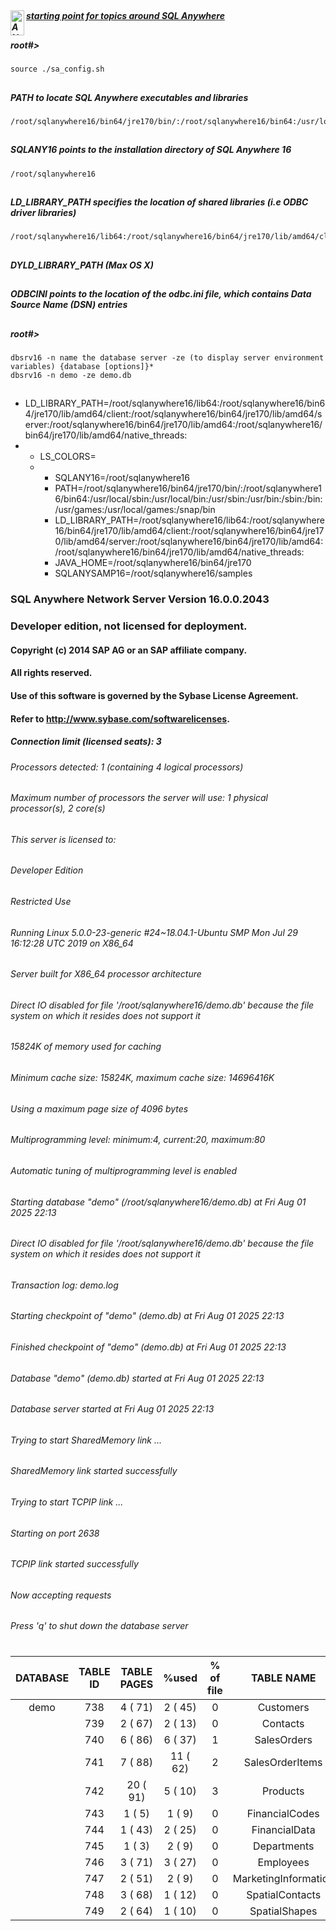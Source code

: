##
##### <img width="22" height="40" align="left" alt="ANY" src="https://help.sap.com/doc/sqlany/1.0/en-US/thumbnails/3362971494/engine128.png" /> [starting point for topics around SQL Anywhere](https://help.sap.com/docs/SUPPORT_CONTENT/sqlany/3362971493.html) 

##
##### root#>
    source ./sa_config.sh

##
##### PATH to locate SQL Anywhere executables and libraries
    /root/sqlanywhere16/bin64/jre170/bin/:/root/sqlanywhere16/bin64:/usr/local/sbin:/usr/local/bin:/usr/sbin:/usr/bin:/sbin:/bin:/usr/games:/usr/local/games:/snap/bin

##
##### SQLANY16 points to the installation directory of SQL Anywhere 16
    /root/sqlanywhere16

##
##### LD_LIBRARY_PATH specifies the location of shared libraries (i.e ODBC driver libraries)
    /root/sqlanywhere16/lib64:/root/sqlanywhere16/bin64/jre170/lib/amd64/client:/root/sqlanywhere16/bin64/jre170/lib/amd64/server:/root/sqlanywhere16/bin64/jre170/lib/amd64:/root/sqlanywhere16/bin64/jre170/lib/amd64/native_threads:

##
##### DYLD_LIBRARY_PATH (Max OS X)

##
##### ODBCINI points to the location of the odbc.ini file, which contains Data Source Name (DSN) entries

##
##### root#>
    dbsrv16 -n name the database server -ze (to display server environment variables) {database [options]}*
    dbsrv16 -n demo -ze demo.db

##
 
  - LD_LIBRARY_PATH=/root/sqlanywhere16/lib64:/root/sqlanywhere16/bin64/jre170/lib/amd64/client:/root/sqlanywhere16/bin64/jre170/lib/amd64/server:/root/sqlanywhere16/bin64/jre170/lib/amd64:/root/sqlanywhere16/bin64/jre170/lib/amd64/native_threads:
  - - LS_COLORS=
    - - SQLANY16=/root/sqlanywhere16
      - PATH=/root/sqlanywhere16/bin64/jre170/bin/:/root/sqlanywhere16/bin64:/usr/local/sbin:/usr/local/bin:/usr/sbin:/usr/bin:/sbin:/bin:/usr/games:/usr/local/games:/snap/bin
      - LD_LIBRARY_PATH=/root/sqlanywhere16/lib64:/root/sqlanywhere16/bin64/jre170/lib/amd64/client:/root/sqlanywhere16/bin64/jre170/lib/amd64/server:/root/sqlanywhere16/bin64/jre170/lib/amd64:/root/sqlanywhere16/bin64/jre170/lib/amd64/native_threads:
      - JAVA_HOME=/root/sqlanywhere16/bin64/jre170
      - SQLANYSAMP16=/root/sqlanywhere16/samples
     
### SQL Anywhere Network Server Version 16.0.0.2043
### Developer edition, not licensed for deployment.

#### Copyright (c) 2014 SAP AG or an SAP affiliate company.
#### All rights reserved.
#### Use of this software is governed by the Sybase License Agreement.
#### Refer to http://www.sybase.com/softwarelicenses.

##### Connection limit (licensed seats): 3
###### Processors detected: 1 (containing 4 logical processors)
###### Maximum number of processors the server will use: 1 physical processor(s), 2 core(s)
###### This server is licensed to:
######    Developer Edition
######    Restricted Use
###### Running Linux 5.0.0-23-generic #24~18.04.1-Ubuntu SMP Mon Jul 29 16:12:28 UTC 2019 on X86_64
###### Server built for X86_64 processor architecture
###### Direct IO disabled for file '/root/sqlanywhere16/demo.db' because the file system on which it resides does not support it
###### 15824K of memory used for caching
###### Minimum cache size: 15824K, maximum cache size: 14696416K
###### Using a maximum page size of 4096 bytes
###### Multiprogramming level: minimum:4, current:20, maximum:80
###### Automatic tuning of multiprogramming level is enabled
###### Starting database "demo" (/root/sqlanywhere16/demo.db) at Fri Aug 01 2025 22:13
###### Direct IO disabled for file '/root/sqlanywhere16/demo.db' because the file system on which it resides does not support it
###### Transaction log: demo.log
###### Starting checkpoint of "demo" (demo.db) at Fri Aug 01 2025 22:13
###### Finished checkpoint of "demo" (demo.db) at Fri Aug 01 2025 22:13
###### Database "demo" (demo.db) started at Fri Aug 01 2025 22:13
###### Database server started at Fri Aug 01 2025 22:13
###### Trying to start SharedMemory link ...
######     SharedMemory link started successfully
###### Trying to start TCPIP link ...
###### Starting on port 2638
######     TCPIP link started successfully
###### Now accepting requests
###### Press 'q' to shut down the database server
#

|DATABASE|TABLE ID|TABLE PAGES|%used|% of file|TABLE NAME|
|:------:|:------:|:---------:|:---:|:-------:|:--:|
|demo|    738|         4  ( 71)|         2  ( 45)|      0|    Customers|
||    739|         2  ( 67)|         2  ( 13)|      0|    Contacts|
||    740|         6  ( 86)|         6  ( 37)|      1|    SalesOrders|
||    741|         7  ( 88)|        11  ( 62)|      2|    SalesOrderItems|
||    742|        20  ( 91)|         5  ( 10)|      3|    Products|
||    743|         1  (  5)|         1  (  9)|      0|    FinancialCodes|
||    744|         1  ( 43)|         2  ( 25)|      0|    FinancialData|
||    745|         1  (  3)|         2  (  9)|      0|    Departments|
||    746|         3  ( 71)|         3  ( 27)|      0|    Employees|
||    747|         2  ( 51)|         2  (  9)|      0|    MarketingInformation|
||    748|         3  ( 68)|         1  ( 12)|      0|    SpatialContacts|
||    749|         2  ( 64)|         1  ( 10)|      0|    SpatialShapes|
#

